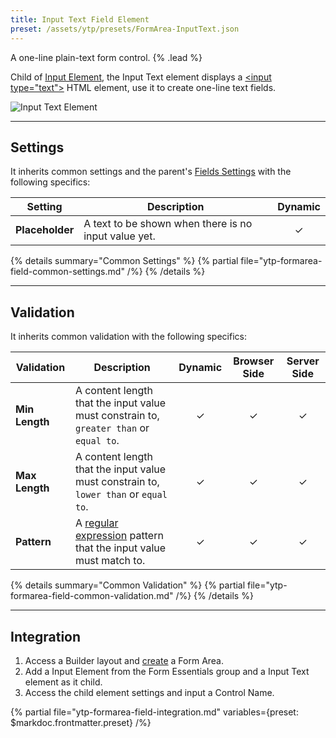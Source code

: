 ```yaml
---
title: Input Text Field Element
preset: /assets/ytp/presets/FormArea-InputText.json
---
```


A one-line plain-text form control. {% .lead %}

Child of [Input Element](./input), the Input Text element displays a [\<input type="text"\>](https://developer.mozilla.org/en-US/docs/Web/HTML/Element/input/text) HTML element, use it to create one-line text fields.

![Input Text Element](/assets/ytp/forms/input-text.webp)

---

## Settings

It inherits common settings and the parent's [Fields Settings](./input#fields-settings) with the following specifics:

| Setting | Description | Dynamic |
| ------- | ----------- | :-----: |
| **Placeholder** | A text to be shown when there is no input value yet. | &#x2713; |

{% details summary="Common Settings" %}
    {% partial file="ytp-formarea-field-common-settings.md" /%}
{% /details %}

---

## Validation

It inherits common validation with the following specifics:

| Validation | Description | Dynamic | Browser Side | Server Side |
| ---------- | ----------- | :-----: | :----------: | :---------: |
| **Min Length** | A content length that the input value must constrain to, `greater than` or `equal to`. | &#x2713; | &#x2713; | &#x2713; |
| **Max Length** | A content length that the input value must constrain to, `lower than` or `equal to`. | &#x2713; | &#x2713; | &#x2713; |
| **Pattern** | A [regular expression](https://developer.mozilla.org/en-US/docs/Web/JavaScript/Guide/Regular_Expressions) pattern that the input value must match to. | &#x2713; | &#x2713; | &#x2713; |

{% details summary="Common Validation" %}
    {% partial file="ytp-formarea-field-common-validation.md" /%}
{% /details %}

---

## Integration

1. Access a Builder layout and [create](../../setup#creating-a-form) a Form Area.
1. Add a Input Element from the Form Essentials group and a Input Text element as it child.
1. Access the child element settings and input a Control Name.

{% partial file="ytp-formarea-field-integration.md" variables={preset: $markdoc.frontmatter.preset} /%}
